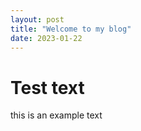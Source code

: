 ```yaml
---
layout: post
title: "Welcome to my blog"
date: 2023-01-22
---
```


# Test text

this is an example text